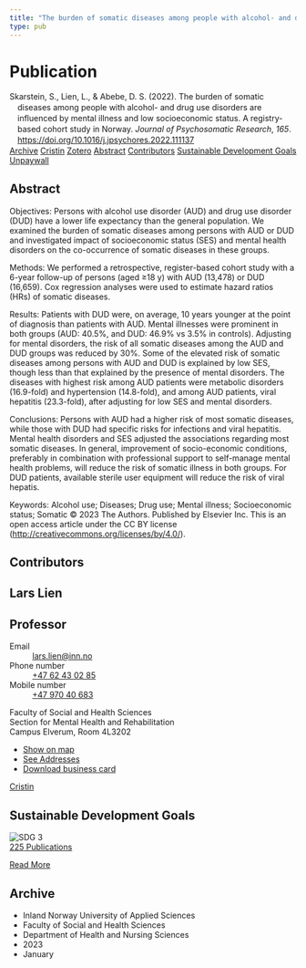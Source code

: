 ```yaml
---
title: "The burden of somatic diseases among people with alcohol- and drug use disorders are influenced by mental illness and low socioeconomic status. A registry-based cohort study in Norway"
type: pub
---
```

<h1>Publication</h1>
<article id="csl-bib-container-5KJXKUHM" class="csl-bib-container">
  <div class="csl-bib-body" style="line-height: 1.35; padding-left: 1em; text-indent:-1em;">
  <div class="csl-entry">Skarstein, S., Lien, L., &amp; Abebe, D. S. (2022). The burden of somatic diseases among people with alcohol- and drug use disorders are influenced by mental illness and low socioeconomic status. A registry-based cohort study in Norway. <i>Journal of Psychosomatic Research</i>, <i>165</i>. <a href="https://doi.org/10.1016/j.jpsychores.2022.111137">https://doi.org/10.1016/j.jpsychores.2022.111137</a></div>
</div>
  <div class="csl-bib-buttons">
    <a href="#taxonomy-article-5KJXKUHM" class="csl-bib-button">Archive</a>
    <a href="https://app.cristin.no/results/show.jsf?id=2100192" alt="Cristin URL" class="csl-bib-button">Cristin</a>
    <a href="http://zotero.org/groups/5022929/items/5KJXKUHM" alt="Zotero URL" class="csl-bib-button">Zotero</a>
    <a href="#abstract-article-5KJXKUHM" class="csl-bib-button">Abstract</a>
    <a href="#contributors-article-5KJXKUHM" class="csl-bib-button">Contributors</a>
    <a href="#sdg-article-5KJXKUHM" class="csl-bib-button">Sustainable Development Goals</a>
    <a href="https://doi.org/10.1016/j.jpsychores.2022.111137" class="csl-bib-button">Unpaywall</a>
  </div>
  <div id="csl-bib-meta-container-5KJXKUHM"></div>
</article>
<div id="csl-bib-meta-5KJXKUHM" class="csl-bib-meta">
  <article id="abstract-article-5KJXKUHM" class="abstract-article">
    <h1>Abstract</h1>
    Objectives: Persons with alcohol use disorder (AUD) and drug use disorder (DUD) have a lower life expectancy than the general population. We examined the burden of somatic diseases among persons with AUD or DUD and investigated impact of socioeconomic status (SES) and mental health disorders on the co-occurrence of somatic diseases in these groups. 
 
Methods: We performed a retrospective, register-based cohort study with a 6-year follow-up of persons (aged ≥18 y) with AUD (13,478) or DUD (16,659). Cox regression analyses were used to estimate hazard ratios (HRs) of somatic diseases. 
 
Results: Patients with DUD were, on average, 10 years younger at the point of diagnosis than patients with AUD. Mental illnesses were prominent in both groups (AUD: 40.5%, and DUD: 46.9% vs 3.5% in controls). Adjusting for mental disorders, the risk of all somatic diseases among the AUD and DUD groups was reduced by 30%. Some of the elevated risk of somatic diseases among persons with AUD and DUD is explained by low SES, though less than that explained by the presence of mental disorders. The diseases with highest risk among AUD patients were metabolic disorders (16.9-fold) and hypertension (14.8-fold), and among AUD patients, viral hepatitis (23.3-fold), after adjusting for low SES and mental disorders. 
 
Conclusions: Persons with AUD had a higher risk of most somatic diseases, while those with DUD had specific risks for infections and viral hepatitis. Mental health disorders and SES adjusted the associations regarding most somatic diseases. In general, improvement of socio-economic conditions, preferably in combination with professional support to self-manage mental health problems, will reduce the risk of somatic illness in both groups. For DUD patients, available sterile user equipment will reduce the risk of viral hepatis. 
 
Keywords: Alcohol use; Diseases; Drug use; Mental illness; Socioeconomic status; Somatic 
© 2023 The Authors. Published by Elsevier Inc. This is an open access article under the CC BY license (http://creativecommons.org/licenses/by/4.0/).
  </article>
  <article id="contributors-article-5KJXKUHM" class="contributors-article">
    <h1>Contributors</h1>
    <div class="personas">
<div class="vrtx-hinn-person-card">
<div class="photo">
<i class="lar la-user-circle missing-person"></i>
</div>
<div class="info">
<hgroup><h1>Lars Lien</h1>
<h2>Professor</h2>
</hgroup><dl>
<dt>Email</dt>
<dd>
<a href="mailto:lars.lien@inn.no">lars.lien@inn.no</a>
</dd>
<dt>Phone number</dt>
<dd><a href="tel:+4762430285">
+47 62 43 02 85
</a></dd>
<dt>Mobile number</dt>
<dd><a href="tel:+4797040683">
+47 970 40 683
</a></dd>
</dl>
<p>
Faculty of Social and Health Sciences<br>
Section for Mental Health and Rehabilitation<br>
Campus Elverum,
Room 4L3202
</p>
<ul class="vrtx-hinn-links">
<li><a href="https://www.google.com/maps?q=60.88177,11.53669">Show on map</a></li>
<li><a href="https://www.inn.no/english/find-an-employee/lars-lien.html#vrtx-hinn-addresses">See Addresses</a></li>
<li><a href="https://www.inn.no/english/find-an-employee/lars-lien.html?vrtx=vcf">Download business card</a></li>
</ul>
</div>
</div>
<a href="https://app.cristin.no/persons/show.jsf?id=14287" alt="Cristin URL" class="personas-cristin">Cristin</a>
</div>
  </article>
  <article id="sdg-article-5KJXKUHM" class="sdg-article">
    <h1>Sustainable Development Goals</h1>
    <div class="sdg-container"><div id="sdg3" class="sdg">
<img src="{{< params subfolder >}}images/sdg/sdg03_en.png" class="image" alt="SDG 3">
<div class="sdg-overlay">
<a href="{{< params subfolder >}}en/archive/?sdg=3#archive" class="sdg-publication-count"><span>225</span> Publications</a>
<p><a href="https://sdgs.un.org/goals/goal3" class="sdg-read-more">Read More</a></p>
</div>
</div></div>
  </article>
  <article id="taxonomy-article-5KJXKUHM" class="taxonomy-article">
    <h1>Archive</h1>
    <ul>
      <li>Inland Norway University of Applied Sciences</li>
      <li>Faculty of Social and Health Sciences</li>
      <li>Department of Health and Nursing Sciences</li>
      <li>2023</li>
      <li>January</li>
    </ul>
  </article>
</div>
